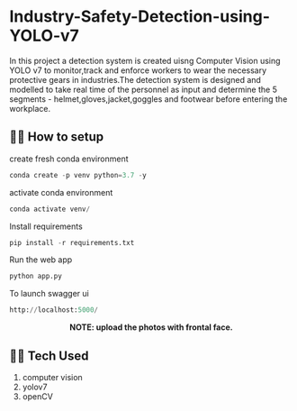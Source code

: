 # Industry-Safety-Detection-using-YOLO-v7

In this project a detection system is created uisng Computer Vision using YOLO v7 to monitor,track and enforce workers to wear the necessary protective gears in industries.The detection system is designed and modelled to take real time of the personnel as input and determine the 5 segments - helmet,gloves,jacket,goggles and footwear before entering the workplace.

## 🧑‍💻 How to setup
create fresh conda environment 
```python
conda create -p venv python=3.7 -y
```
activate conda environment
```python
conda activate venv/
```
Install requirements
```python
pip install -r requirements.txt
```
Run the web app
```python
python app.py
```
To launch swagger ui
```python
http://localhost:5000/
```

**<center> NOTE: upload the photos with frontal face. </center>**

## 🧑‍💻 Tech Used
1. computer vision
2. yolov7 
3. openCV 

